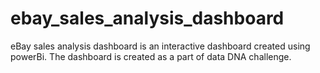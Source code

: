 # ebay_sales_analysis_dashboard
eBay sales analysis dashboard is an interactive dashboard created using powerBi. The dashboard is created as a part of data DNA challenge.
